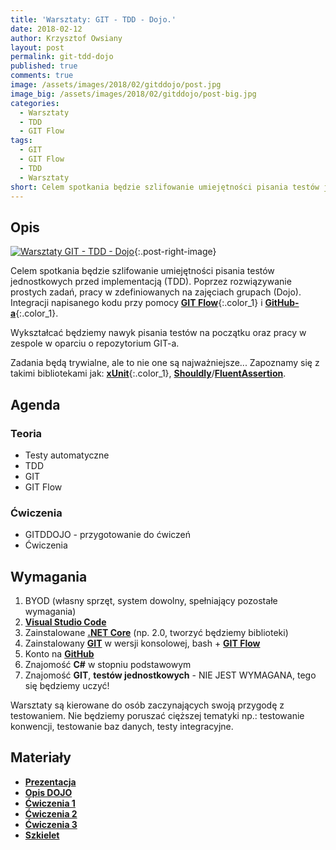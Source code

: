 ```yaml
---
title: 'Warsztaty: GIT - TDD - Dojo.'
date: 2018-02-12
author: Krzysztof Owsiany
layout: post
permalink: git-tdd-dojo
published: true
comments: true        
image: /assets/images/2018/02/gitddojo/post.jpg
image_big: /assets/images/2018/02/gitddojo/post-big.jpg
categories:
  - Warsztaty
  - TDD
  - GIT Flow
tags:
  - GIT
  - GIT Flow
  - TDD
  - Warsztaty
short: Celem spotkania będzie szlifowanie umiejętności pisania testów jednostkowych przed implementacją (TDD). Poprzez rozwiązywanie prostych zadań, pracy w zdefiniowanych na zajęciach grupach (Dojo). Integracji napisanego kodu przy pomocy GIT Flow i GitHub-a. 
---
```

## Opis
[![Warsztaty GIT - TDD - Dojo][post]][post-big]{:.post-right-image}

Celem spotkania będzie szlifowanie umiejętności pisania testów jednostkowych przed implementacją (TDD). Poprzez rozwiązywanie prostych zadań, pracy w zdefiniowanych na zajęciach grupach (Dojo). Integracji napisanego kodu przy pomocy **[GIT Flow]**{:.color_1} i **[GitHub-a]**{:.color_1}. 

Wykształcać będziemy nawyk pisania testów na początku oraz pracy w zespole w oparciu o repozytorium GIT-a.

Zadania będą trywialne, ale to nie one są najważniejsze...
Zapoznamy się z takimi bibliotekami jak: **[xUnit]**{:.color_1}, **[Shouldly]**/**[FluentAssertion]**.

## Agenda

### Teoria
* Testy automatyczne
* TDD
* GIT
* GIT Flow

### Ćwiczenia

* GITDDOJO - przygotowanie do ćwiczeń
* Ćwiczenia

## Wymagania
1. BYOD (własny sprzęt, system dowolny, spełniający pozostałe wymagania)
2. **[Visual Studio Code]**
3. Zainstalowane **[.NET Core]** (np. 2.0, tworzyć będziemy biblioteki)
4. Zainstalowany **[GIT]** w wersji konsolowej, bash + **[GIT Flow]**
5. Konto na **[GitHub]**
6. Znajomość **C#** w stopniu podstawowym
7. Znajomość **GIT**, **testów jednostkowych** - NIE JEST WYMAGANA, tego się będziemy uczyć!

Warsztaty są kierowane do osób zaczynających swoją przygodę z testowaniem. Nie będziemy poruszać cięższej tematyki np.: testowanie konwencji, testowanie baz danych, testy integracyjne.

## Materiały

* **[Prezentacja]**
* **[Opis DOJO]**
* **[Ćwiczenia 1]**
* **[Ćwiczenia 2]**
* **[Ćwiczenia 3]**
* **[Szkielet]**


[Prezentacja]: /assets/workshops/gitddojo/GITDDOJO_prezentacja.pdf
[Opis DOJO]: /assets/workshops/gitddojo/GITDDOJO_warsztaty_opis.pdf
[Ćwiczenia 1]: /assets/workshops/gitddojo/tdd_excercises_part_1.pdf
[Ćwiczenia 2]: /assets/workshops/gitddojo/tdd_excercises_part_2.pdf
[Ćwiczenia 3]: /assets/workshops/gitddojo/tdd_excercises_part_3.pdf
[Szkielet]: /assets/workshops/gitddojo/xunit_fixture_names.pdf


[Visual Studio Code]: https://code.visualstudio.com/
[.NET Core]: https://www.microsoft.com/net/learn/get-started/windows
[GIT]: https://git-scm.com/
[GitHub]: https://github.com/
[GitHub-a]: https://github.com/
[GIT Flow]: https://danielkummer.github.io/git-flow-cheatsheet/
[xUnit]: https://xunit.github.io/
[Shouldly]: http://docs.shouldly-lib.net/
[FluentAssertion]: http://fluentassertions.com/

[post]: /assets/images/2018/02/gitddojo/post.jpg
[post-big]: /assets/images/2018/02/gitddojol/post-big.jpg

[image1]: /assets/images/2018/02/gitddojo/image1.jpg
[image1-big]: /assets/images/2018/02/gitddojo/image1-big.jpg